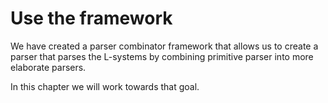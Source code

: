 # Use the framework
We have created a parser combinator framework that allows us to create a parser
that parses the L-systems by combining primitive parser into more elaborate
parsers.

In this chapter we will work towards that goal.
